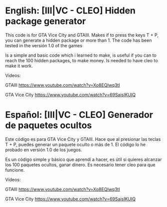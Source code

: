 # English: [III|VC - CLEO] Hidden package generator
This code is for GTA Vice City and GTAIII. Makes if to press the keys T + P, you can generate a hidden package or more than 1. The code has been tested in the versión 1.0 of the games

Is a simple and basic code which i learned to make, is useful if you can to reach the 100 hidden packages, to make money. Is needed to have cleo to make it work.

Videos:

GTAIII
https://www.youtube.com/watch?v=Xo8EQIwq3tI

GTA Vice City
https://www.youtube.com/watch?v=69SaisIKUIQ



# Español: [III|VC - CLEO] Generador de paquetes ocultos
Este código es para GTA Vice City y GTAIII. Hace que al presionar las teclas T + P, puedes generar un paquete oculto o más de 1. El código lo he probado en versión 1.0 de los juegos.

Es un código simple y básico que aprendí a hacer, es útil si quieres alcanzar los 100 paquetes ocultos, ganar dinero. Es necesario tener cleo para que funcione.

Vídeos:

GTAIII
https://www.youtube.com/watch?v=Xo8EQIwq3tI

GTA Vice City
https://www.youtube.com/watch?v=69SaisIKUIQ
